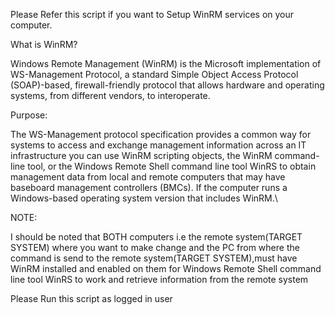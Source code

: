 Please Refer this script if you want to Setup WinRM services on your computer.

What is WinRM?

Windows Remote Management (WinRM) is the Microsoft implementation of WS-Management Protocol, a standard Simple Object Access Protocol (SOAP)-based, firewall-friendly protocol that allows hardware and operating systems, from different vendors, to interoperate.

Purpose:

The WS-Management protocol specification provides a common way for systems to access and exchange management information across an IT infrastructure you can use WinRM scripting objects, the WinRM command-line tool, or the Windows Remote Shell command line tool WinRS to obtain management data from local and remote computers that may have baseboard management controllers (BMCs). If the computer runs a Windows-based operating system version that includes WinRM.\

NOTE:

I should be noted that BOTH computers i.e the remote system(TARGET SYSTEM) where you want to make change and the PC from where the command is send to the remote system(TARGET SYSTEM),must have WinRM installed and enabled on them for Windows Remote Shell command line tool WinRS to work and retrieve information from the remote system

 

 

Please Run this script as logged in user
